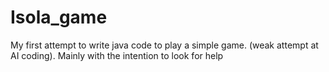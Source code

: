 # Isola_game
My first attempt to write java code to play a simple game. (weak attempt at AI coding). Mainly with the intention to look for help
